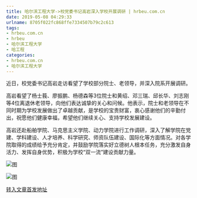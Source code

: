 ```yaml
---
title: 哈尔滨工程大学->校党委书记高岩深入学校开展调研 | hrbeu.com.cn
date: 2019-05-08 04:29:33
urlname: 8705f022fc868ffe7334507b79c2c613
tags: 
- hrbeu.com.cn
- hrbeu
- 哈尔滨工程大学
- 哈工程
categories:
- hrbeu.com.cn
- 哈尔滨工程大学
---
```



近日，校党委书记高岩走访看望了学校部分院士、老领导，并深入院系开展调研。

高岩看望了杨士莪、廖振鹏、杨德森等3位院士和黄绍、邓三瑞、邱长华、刘志刚等4位离退休老领导，向他们表达诚挚的关心和问候。他表示，院士和老领导在不同时期为学校发展做出了卓越贡献，是学校的宝贵财富，衷心感谢他们的辛勤付出，祝愿他们健康幸福，希望他们继续关心、支持学校发展建设。

高岩还赴船舶学院、马克思主义学院、动力学院进行工作调研，深入了解学院在党建、学科建设、人才培养、科学研究、师资队伍建设、国际化等方面情况。对各学院取得的成绩给予充分肯定，并鼓励学院落实好立德树人根本任务，充分激发自身活力、发挥自身优势，积极为学校“双一流”建设贡献力量。



![图](http://gongxue.cn/news/UploadFiles_4906/201905/2019050812055767.jpg)

![图](http://gongxue.cn/news/UploadFiles_4906/201905/2019050812055624.jpg)

[转入文章首发地址](http://gongxue.cn/news/2019/201905/news_195313.html)